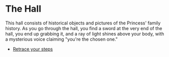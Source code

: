 # The Hall
This hall consists of historical objects and pictures of the Princess' family history. As you go through the hall, you find a sword at the very end of the hall, you end up grabbing it, and a ray of light shines above your body, with a mysterious voice claiming "you're the chosen one."

* [Retrace your steps](intro.md)